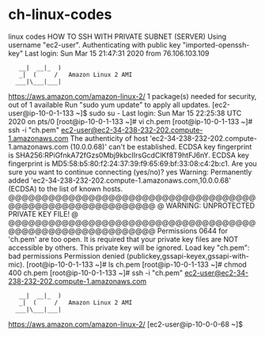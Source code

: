 # ch-linux-codes
linux codes
HOW TO SSH WITH PRIVATE SUBNET (SERVER)
Using username "ec2-user".
Authenticating with public key "imported-openssh-key"
Last login: Sun Mar 15 21:47:31 2020 from 76.106.103.109

       __|  __|_  )
       _|  (     /   Amazon Linux 2 AMI
      ___|\___|___|

https://aws.amazon.com/amazon-linux-2/
1 package(s) needed for security, out of 1 available
Run "sudo yum update" to apply all updates.
[ec2-user@ip-10-0-1-133 ~]$ sudo su -
Last login: Sun Mar 15 22:25:38 UTC 2020 on pts/0
[root@ip-10-0-1-133 ~]# vi ch.pem
[root@ip-10-0-1-133 ~]# ssh -i "ch.pem" ec2-user@ec2-34-238-232-202.compute-1.amazonaws.com
The authenticity of host 'ec2-34-238-232-202.compute-1.amazonaws.com (10.0.0.68)' can't be established.
ECDSA key fingerprint is SHA256:RPiGfnkA72fGzs0Mbj9kbcIIrsGcdClKf8T9htFJ6nY.
ECDSA key fingerprint is MD5:58:b5:80:f2:24:37:39:f9:65:69:bf:33:08:c4:2b:c1.
Are you sure you want to continue connecting (yes/no)? yes
Warning: Permanently added 'ec2-34-238-232-202.compute-1.amazonaws.com,10.0.0.68' (ECDSA) to the list of known hosts.
@@@@@@@@@@@@@@@@@@@@@@@@@@@@@@@@@@@@@@@@@@@@@@@@@@@@@@@@@@@
@         WARNING: UNPROTECTED PRIVATE KEY FILE!          @
@@@@@@@@@@@@@@@@@@@@@@@@@@@@@@@@@@@@@@@@@@@@@@@@@@@@@@@@@@@
Permissions 0644 for 'ch.pem' are too open.
It is required that your private key files are NOT accessible by others.
This private key will be ignored.
Load key "ch.pem": bad permissions
Permission denied (publickey,gssapi-keyex,gssapi-with-mic).
[root@ip-10-0-1-133 ~]# ls
ch.pem
[root@ip-10-0-1-133 ~]# chmod 400 ch.pem
[root@ip-10-0-1-133 ~]# ssh -i "ch.pem" ec2-user@ec2-34-238-232-202.compute-1.amazonaws.com

       __|  __|_  )
       _|  (     /   Amazon Linux 2 AMI
      ___|\___|___|

https://aws.amazon.com/amazon-linux-2/
[ec2-user@ip-10-0-0-68 ~]$

